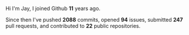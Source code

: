 Hi I'm Jay, I joined Github **11** years ago.

Since then I've pushed **2088** commits, opened **94** issues, submitted **247** pull requests, and contributed to **22** public repositories.
